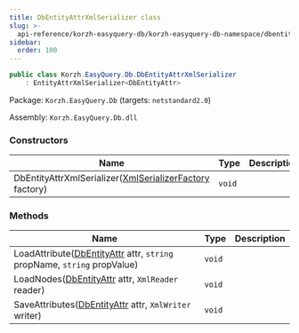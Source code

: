 ```yaml
---
title: DbEntityAttrXmlSerializer class
slug: >-
  api-reference/korzh-easyquery-db/korzh-easyquery-db-namespace/dbentityattrxmlserializer-class
sidebar:
  order: 100
---
```


```csharp
public class Korzh.EasyQuery.Db.DbEntityAttrXmlSerializer
    : EntityAttrXmlSerializer<DbEntityAttr>

```
Package: `Korzh.EasyQuery.Db` (targets: `netstandard2.0`)

Assembly: `Korzh.EasyQuery.Db.dll`

### Constructors

| Name | Type | Description | 
| --- | --- | --- | 
| DbEntityAttrXmlSerializer([XmlSerializerFactory](/easyquery/docs/api-reference/korzh-easyquery/korzh-easyquery-namespace/xmlserializerfactory-class) factory) | `void` |  | 


### Methods

| Name | Type | Description | 
| --- | --- | --- | 
| LoadAttribute([DbEntityAttr](/easyquery/docs/api-reference/korzh-easyquery-db/korzh-easyquery-db-namespace/dbentityattr-class) attr, `string` propName, `string` propValue) | `void` |  | 
| LoadNodes([DbEntityAttr](/easyquery/docs/api-reference/korzh-easyquery-db/korzh-easyquery-db-namespace/dbentityattr-class) attr, `XmlReader` reader) | `void` |  | 
| SaveAttributes([DbEntityAttr](/easyquery/docs/api-reference/korzh-easyquery-db/korzh-easyquery-db-namespace/dbentityattr-class) attr, `XmlWriter` writer) | `void` |  |

